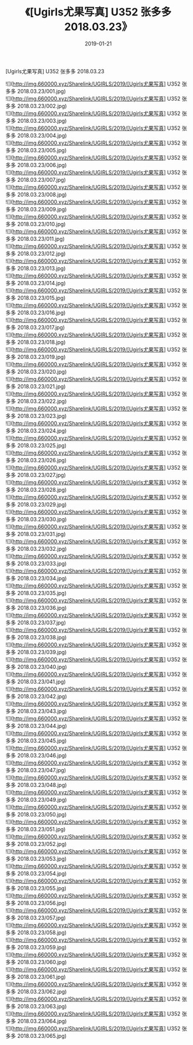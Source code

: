 ﻿---
layout: post
title:  《[Ugirls尤果写真] U352 张多多 2018.03.23》
date:   2019-01-21
img: http://img.660000.xyz/Sharelink/UGIRLS/2019/[Ugirls尤果写真] U352 张多多 2018.03.23/000.jpg
categories: [美女, 清纯, 唯美]
---

[Ugirls尤果写真] U352 张多多 2018.03.23

 ![](http://img.660000.xyz/Sharelink/UGIRLS/2019/[Ugirls尤果写真] U352 张多多 2018.03.23/001.jpg) <br>![](http://img.660000.xyz/Sharelink/UGIRLS/2019/[Ugirls尤果写真] U352 张多多 2018.03.23/002.jpg) <br>![](http://img.660000.xyz/Sharelink/UGIRLS/2019/[Ugirls尤果写真] U352 张多多 2018.03.23/003.jpg) <br>![](http://img.660000.xyz/Sharelink/UGIRLS/2019/[Ugirls尤果写真] U352 张多多 2018.03.23/004.jpg) <br>![](http://img.660000.xyz/Sharelink/UGIRLS/2019/[Ugirls尤果写真] U352 张多多 2018.03.23/005.jpg) <br>![](http://img.660000.xyz/Sharelink/UGIRLS/2019/[Ugirls尤果写真] U352 张多多 2018.03.23/006.jpg) <br>![](http://img.660000.xyz/Sharelink/UGIRLS/2019/[Ugirls尤果写真] U352 张多多 2018.03.23/007.jpg) <br>![](http://img.660000.xyz/Sharelink/UGIRLS/2019/[Ugirls尤果写真] U352 张多多 2018.03.23/008.jpg) <br>![](http://img.660000.xyz/Sharelink/UGIRLS/2019/[Ugirls尤果写真] U352 张多多 2018.03.23/009.jpg) <br>![](http://img.660000.xyz/Sharelink/UGIRLS/2019/[Ugirls尤果写真] U352 张多多 2018.03.23/010.jpg) <br>![](http://img.660000.xyz/Sharelink/UGIRLS/2019/[Ugirls尤果写真] U352 张多多 2018.03.23/011.jpg) <br>![](http://img.660000.xyz/Sharelink/UGIRLS/2019/[Ugirls尤果写真] U352 张多多 2018.03.23/012.jpg) <br>![](http://img.660000.xyz/Sharelink/UGIRLS/2019/[Ugirls尤果写真] U352 张多多 2018.03.23/013.jpg) <br>![](http://img.660000.xyz/Sharelink/UGIRLS/2019/[Ugirls尤果写真] U352 张多多 2018.03.23/014.jpg) <br>![](http://img.660000.xyz/Sharelink/UGIRLS/2019/[Ugirls尤果写真] U352 张多多 2018.03.23/015.jpg) <br>![](http://img.660000.xyz/Sharelink/UGIRLS/2019/[Ugirls尤果写真] U352 张多多 2018.03.23/016.jpg) <br>![](http://img.660000.xyz/Sharelink/UGIRLS/2019/[Ugirls尤果写真] U352 张多多 2018.03.23/017.jpg) <br>![](http://img.660000.xyz/Sharelink/UGIRLS/2019/[Ugirls尤果写真] U352 张多多 2018.03.23/018.jpg) <br>![](http://img.660000.xyz/Sharelink/UGIRLS/2019/[Ugirls尤果写真] U352 张多多 2018.03.23/019.jpg) <br>![](http://img.660000.xyz/Sharelink/UGIRLS/2019/[Ugirls尤果写真] U352 张多多 2018.03.23/020.jpg) <br>![](http://img.660000.xyz/Sharelink/UGIRLS/2019/[Ugirls尤果写真] U352 张多多 2018.03.23/021.jpg) <br>![](http://img.660000.xyz/Sharelink/UGIRLS/2019/[Ugirls尤果写真] U352 张多多 2018.03.23/022.jpg) <br>![](http://img.660000.xyz/Sharelink/UGIRLS/2019/[Ugirls尤果写真] U352 张多多 2018.03.23/023.jpg) <br>![](http://img.660000.xyz/Sharelink/UGIRLS/2019/[Ugirls尤果写真] U352 张多多 2018.03.23/024.jpg) <br>![](http://img.660000.xyz/Sharelink/UGIRLS/2019/[Ugirls尤果写真] U352 张多多 2018.03.23/025.jpg) <br>![](http://img.660000.xyz/Sharelink/UGIRLS/2019/[Ugirls尤果写真] U352 张多多 2018.03.23/026.jpg) <br>![](http://img.660000.xyz/Sharelink/UGIRLS/2019/[Ugirls尤果写真] U352 张多多 2018.03.23/027.jpg) <br>![](http://img.660000.xyz/Sharelink/UGIRLS/2019/[Ugirls尤果写真] U352 张多多 2018.03.23/028.jpg) <br>![](http://img.660000.xyz/Sharelink/UGIRLS/2019/[Ugirls尤果写真] U352 张多多 2018.03.23/029.jpg) <br>![](http://img.660000.xyz/Sharelink/UGIRLS/2019/[Ugirls尤果写真] U352 张多多 2018.03.23/030.jpg) <br>![](http://img.660000.xyz/Sharelink/UGIRLS/2019/[Ugirls尤果写真] U352 张多多 2018.03.23/031.jpg) <br>![](http://img.660000.xyz/Sharelink/UGIRLS/2019/[Ugirls尤果写真] U352 张多多 2018.03.23/032.jpg) <br>![](http://img.660000.xyz/Sharelink/UGIRLS/2019/[Ugirls尤果写真] U352 张多多 2018.03.23/033.jpg) <br>![](http://img.660000.xyz/Sharelink/UGIRLS/2019/[Ugirls尤果写真] U352 张多多 2018.03.23/034.jpg) <br>![](http://img.660000.xyz/Sharelink/UGIRLS/2019/[Ugirls尤果写真] U352 张多多 2018.03.23/035.jpg) <br>![](http://img.660000.xyz/Sharelink/UGIRLS/2019/[Ugirls尤果写真] U352 张多多 2018.03.23/036.jpg) <br>![](http://img.660000.xyz/Sharelink/UGIRLS/2019/[Ugirls尤果写真] U352 张多多 2018.03.23/037.jpg) <br>![](http://img.660000.xyz/Sharelink/UGIRLS/2019/[Ugirls尤果写真] U352 张多多 2018.03.23/038.jpg) <br>![](http://img.660000.xyz/Sharelink/UGIRLS/2019/[Ugirls尤果写真] U352 张多多 2018.03.23/039.jpg) <br>![](http://img.660000.xyz/Sharelink/UGIRLS/2019/[Ugirls尤果写真] U352 张多多 2018.03.23/040.jpg) <br>![](http://img.660000.xyz/Sharelink/UGIRLS/2019/[Ugirls尤果写真] U352 张多多 2018.03.23/041.jpg) <br>![](http://img.660000.xyz/Sharelink/UGIRLS/2019/[Ugirls尤果写真] U352 张多多 2018.03.23/042.jpg) <br>![](http://img.660000.xyz/Sharelink/UGIRLS/2019/[Ugirls尤果写真] U352 张多多 2018.03.23/043.jpg) <br>![](http://img.660000.xyz/Sharelink/UGIRLS/2019/[Ugirls尤果写真] U352 张多多 2018.03.23/044.jpg) <br>![](http://img.660000.xyz/Sharelink/UGIRLS/2019/[Ugirls尤果写真] U352 张多多 2018.03.23/045.jpg) <br>![](http://img.660000.xyz/Sharelink/UGIRLS/2019/[Ugirls尤果写真] U352 张多多 2018.03.23/046.jpg) <br>![](http://img.660000.xyz/Sharelink/UGIRLS/2019/[Ugirls尤果写真] U352 张多多 2018.03.23/047.jpg) <br>![](http://img.660000.xyz/Sharelink/UGIRLS/2019/[Ugirls尤果写真] U352 张多多 2018.03.23/048.jpg) <br>![](http://img.660000.xyz/Sharelink/UGIRLS/2019/[Ugirls尤果写真] U352 张多多 2018.03.23/049.jpg) <br>![](http://img.660000.xyz/Sharelink/UGIRLS/2019/[Ugirls尤果写真] U352 张多多 2018.03.23/050.jpg) <br>![](http://img.660000.xyz/Sharelink/UGIRLS/2019/[Ugirls尤果写真] U352 张多多 2018.03.23/051.jpg) <br>![](http://img.660000.xyz/Sharelink/UGIRLS/2019/[Ugirls尤果写真] U352 张多多 2018.03.23/052.jpg) <br>![](http://img.660000.xyz/Sharelink/UGIRLS/2019/[Ugirls尤果写真] U352 张多多 2018.03.23/053.jpg) <br>![](http://img.660000.xyz/Sharelink/UGIRLS/2019/[Ugirls尤果写真] U352 张多多 2018.03.23/054.jpg) <br>![](http://img.660000.xyz/Sharelink/UGIRLS/2019/[Ugirls尤果写真] U352 张多多 2018.03.23/055.jpg) <br>![](http://img.660000.xyz/Sharelink/UGIRLS/2019/[Ugirls尤果写真] U352 张多多 2018.03.23/056.jpg) <br>![](http://img.660000.xyz/Sharelink/UGIRLS/2019/[Ugirls尤果写真] U352 张多多 2018.03.23/057.jpg) <br>![](http://img.660000.xyz/Sharelink/UGIRLS/2019/[Ugirls尤果写真] U352 张多多 2018.03.23/058.jpg) <br>![](http://img.660000.xyz/Sharelink/UGIRLS/2019/[Ugirls尤果写真] U352 张多多 2018.03.23/059.jpg) <br>![](http://img.660000.xyz/Sharelink/UGIRLS/2019/[Ugirls尤果写真] U352 张多多 2018.03.23/060.jpg) <br>![](http://img.660000.xyz/Sharelink/UGIRLS/2019/[Ugirls尤果写真] U352 张多多 2018.03.23/061.jpg) <br>![](http://img.660000.xyz/Sharelink/UGIRLS/2019/[Ugirls尤果写真] U352 张多多 2018.03.23/062.jpg) <br>![](http://img.660000.xyz/Sharelink/UGIRLS/2019/[Ugirls尤果写真] U352 张多多 2018.03.23/063.jpg) <br>![](http://img.660000.xyz/Sharelink/UGIRLS/2019/[Ugirls尤果写真] U352 张多多 2018.03.23/064.jpg) <br>![](http://img.660000.xyz/Sharelink/UGIRLS/2019/[Ugirls尤果写真] U352 张多多 2018.03.23/065.jpg) <br>